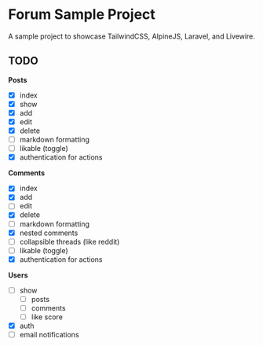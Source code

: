 # Forum Sample Project

A sample project to showcase TailwindCSS, AlpineJS, Laravel, and Livewire.

## TODO

**Posts**
- [x] index
- [x] show
- [x] add
- [x] edit
- [x] delete
- [ ] markdown formatting
- [ ] likable (toggle)
- [x] authentication for actions

**Comments**
- [x] index
- [x] add
- [ ] edit
- [x] delete
- [ ] markdown formatting
- [x] nested comments
- [ ] collapsible threads (like reddit)
- [ ] likable (toggle)
- [x] authentication for actions

**Users**
- [ ] show
    - [ ] posts
    - [ ] comments
    - [ ] like score
- [x] auth
- [ ] email notifications
